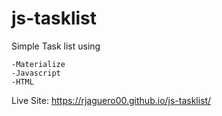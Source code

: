 # js-tasklist


Simple Task list using

	-Materialize
	-Javascript
	-HTML


Live Site: https://rjaguero00.github.io/js-tasklist/
